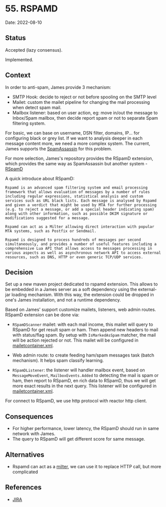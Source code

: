 # 55. RSPAMD

Date: 2022-08-10

## Status

Accepted (lazy consensus).

Implemented. 

## Context

In order to anti-spam, James provide 3 mechanism: 

- SMTP Hook: decide to reject or not before spooling on the SMTP level
- Mailet: custom the mailet pipeline for changing the mail processing when detect spam mail.
- Mailbox listener:  based on user action, eg: move in/out the message to Inbox/Spam mailbox, then decide report spam or not to separate Spam filtering system.

For basic, we can base on username, DSN filter, domains, IP... for configuring black or grey list.
If we want to analysis deeper in each message content more, we need a more complex system.
The current, James supports the [SpamAssassin](https://spamassassin.apache.org/) for this problem.

For more selection, James's repository provides the RSpamD extension, which provides the same way as SpamAssassin but another system - [RSpamD](https://github.com/rspamd/rspamd)

A quick introduce about RSpamD:

```
Rspamd is an advanced spam filtering system and email processing framework that allows evaluation of messages by a number of rules including regular expressions, statistical analysis and custom services such as URL black lists. Each message is analysed by Rspamd and given a verdict that might be used by MTA for further processing (e.g. to reject a message, or add a special header indicating spam) along with other information, such as possible DKIM signature or modifications suggested for a message.

Rspamd can act as a Milter allowing direct interaction with popular MTA systems, such as Postfix or Sendmail.

Rspamd is designed to process hundreds of messages per second simultaneously, and provides a number of useful features including a comprehensive Lua API that allows access to messages processing in various aspects as well as asynchronous network API to access external resources, such as DNS, HTTP or even generic TCP/UDP services.
```

## Decision 

Set up a new maven project dedicated to rspamd extension. This allows to be embedded in a James server as a soft dependency
using the external-jar loading mechanism. With this way, the extension could be dropped in one's James installation, and not a runtime dependency.

Based on James' support customize mailets, listeners, web admin routes. RSpamD extension can be done via:

- `RSpamDScanner` mailet: with each mail income, this mailet will query to RSpamD for get result spam or ham. Then append new headers to mail with status/flag spam.
By setup with `IsMarkedAsSpam` matcher, the mail will be action rejected or not.
This mailet will be configured in [mailetcontainer.xml](/server/apps/distributed-app/sample-configuration/mailetcontainer.xml).

- Web admin route: to create feeding ham/spam messages task (batch mechanism). It helps spam classify learning.

- `RSpamDListener`: the listener will handler mailbox event, based on `MessageMoveEvent`, `MailboxEvents.Added` to detecting the mail is spam or ham, then report to RSpamD,
en rich data to RSpamD, thus we will get more exact results in the next query.
This listener will be configured in [mailetcontainer.xml](/server/apps/distributed-app/sample-configuration/listeners.xml).

For connect to RSpamD, we use http protocol with reactor http client. 

## Consequences

- For higher performance, lower latency, the RSpamD should run in same network with James.
- The query to RSpamD will get different score for same message. 


## Alternatives

- Rspamd can act as a [milter](https://en.wikipedia.org/wiki/Milter), we can use it to replace HTTP call, but more complicated

## References

- [JIRA](https://issues.apache.org/jira/browse/JAMES-3775)